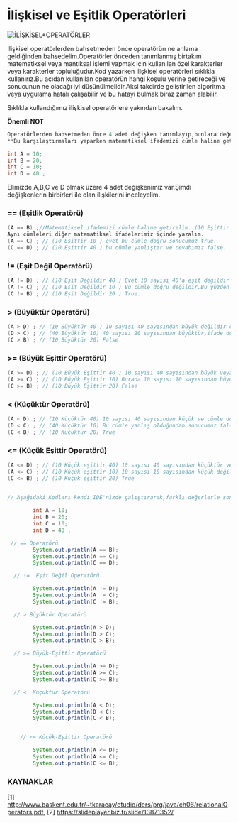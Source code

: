 # İlişkisel ve Eşitlik Operatörleri

![İLİŞKİSEL+OPERATÖRLER](https://slideplayer.biz.tr/slide/13871352/85/images/5/%C4%B0L%C4%B0%C5%9EK%C4%B0SEL+OPERAT%C3%96RLER.jpg)

İlişkisel operatörlerden bahsetmeden önce operatörün ne anlama geldiğinden bahsedelim.Operatörler önceden tanımlanmış birtakım matematiksel veya mantıksal işlemi yapmak için kullanılan özel karakterler veya karakterler topluluğudur.Kod yazarken ilişkisel operatörleri sıklıkla kullanırız.Bu açıdan kullanılan operatörün hangi koşulu yerine getireceği ve sonucunun ne olacağı iyi düşünülmelidir.Aksi takdirde geliştirilen algoritma veya uygulama hatalı çalışabilir ve bu hatayı bulmak biraz zaman alabilir.

Sıklıkla kullandığımız ilişkisel operatörlere yakından bakalım.

**Önemli NOT**

```java
Operatörlerden bahsetmeden önce 4 adet değişken tanımlayıp,bunlara değer ataması yapalım ve ilişkisel ifadelerimizi bu değişkenler üzerinden karşılaştıralım.
**Bu karşılaştırmaları yaparken matematiksel ifademizi cümle haline getirip bu cümlenin doğruluğunu ve yanlışlığını test edeceğiz.**

int A = 10;
int B = 20;
int C = 10;
int D = 40 ;
```

Elimizde A,B,C ve D olmak üzere 4 adet değişkenimiz var.Şimdi değişkenlerin birbirleri ile olan ilişkilerini  inceleyelim.

### ==  (Eşitlik Operatörü) 

```java
(A == B) ;//Matematiksel ifademizi cümle haline getirelim. (10 Eşittir 20) bu cümle yanlış bir cümledir.10 sayısı 20 sayısına eşit olamayacağından sonucumuz yanlış yani false'tur.
Aynı cümleleri diğer matematiksel ifadelerimiz içinde yazalım.
(A == C) ; // (10 Eşittir 10 ) evet bu cümle doğru sonucumuz true.
(C == D) ; // (10 Eşittir 40 ) bu cümle yanlıştır ve cevabımız false.
```

  

### !=  (Eşit Değil Operatörü)

```java
(A != D) ; // (10 Eşit Değildir 40 ) Evet 10 sayısı 40'a eşit değildir ve sonucumuz true'dur.
(A != C) ; // (10 Eşit Değildir 10 ) Bu cümle doğru değildir.Bu yüzden cevabımız false'tur.
(C != B) ; // (10 Eşit Değildir 20 ) True.
```



### > (Büyüktür Operatörü) 

```java
(A > D) ; // (10 Büyüktür 40 ) 10 sayısı 40 sayısından büyük değildir cümle yanlış olduğundan cevabımız false olacaktır.
(D > C) ; // (40 Büyüktür 10) 40 sayısı 20 sayısından büyüktür,ifade doğrudur sonucumuz true'dur.
(C > B) ; // (10 Büyüktür 20) False
```

### >= (Büyük Eşittir Operatörü)

```java
(A >= D) ; // (10 Büyük Eşittir 40 ) 10 sayısı 40 sayısından büyük veya eşit değildir cümle yanlış olduğundan cevabımız false olacaktır.
(A >= C) ; // (10 Büyük Eşittir 10) Burada 10 sayısı 10 sayısından büyük değildir ancak ona eşit olduğundan sonucumuz true olacaktır.
(C >= B) ; // (10 Büyük Eşittir 20) False
```



### <  (Küçüktür Operatörü) 

```java
(A < D) ; // (10 Küçüktür 40) 10 sayısı 40 sayısından küçük ve cümle doğrudur.Sonucumuz true.
(D < C) ; // (40 Küçüktür 10) Bu cümle yanlış olduğundan sonucumuz false olacaktır.
(C < B) ; // (10 Küçüktür 20) True
```

###  <=  (Küçük Eşittir Operatörü) 

```java
(A <= D) ; // (10 Küçük eşittir 40) 10 sayısı 40 sayısından küçüktür ve cümle doğrudur.Sonucumuz true.
(A <= C) ; // (10 Küçük eşittir 10) 10 sayısı 10 sayısından küçük değildir ancak eşit olduğundan sonucumuz true.
(C <= B) ; // (10 Küçük eşittir 20) True
```



```java
        
// Aşağıdaki Kodları kendi IDE'nizde çalıştırarak,farklı değerlerle sonuçları test edebilirsiniz.

        int A = 10;
        int B = 20;
        int C = 10;
        int D = 40 ;

 // == Operatörü
        System.out.println(A == B);
        System.out.println(A == C);
        System.out.println(C == D);

  // !=  Eşit Değil Operatörü

        System.out.println(A != D);
        System.out.println(A != C);
        System.out.println(C != B);

  // > Büyüktür Operatörü

        System.out.println(A > D);
        System.out.println(D > C);
        System.out.println(C > B);

  // >= Büyük-Eşittir Operatörü

        System.out.println(A >= D);
        System.out.println(A >= C);
        System.out.println(C >= B);

  // <  Küçüktür Operatörü

        System.out.println(A < D);
        System.out.println(D < C);
        System.out.println(C < B);


    // <= Küçük-Eşittir Operatörü

        System.out.println(A <= D);
        System.out.println(A <= C);
        System.out.println(C <= B);

```
### KAYNAKLAR
[1] http://www.baskent.edu.tr/~tkaracay/etudio/ders/prg/java/ch06/relationalOperators.pdf,
[2] https://slideplayer.biz.tr/slide/13871352/


